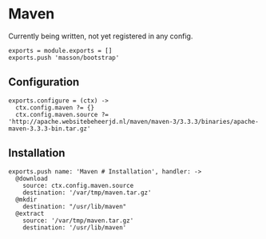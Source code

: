 
# Maven

Currently being written, not yet registered in any config.

    exports = module.exports = []
    exports.push 'masson/bootstrap'

## Configuration

    exports.configure = (ctx) ->
      ctx.config.maven ?= {}
      ctx.config.maven.source ?= 'http://apache.websitebeheerjd.nl/maven/maven-3/3.3.3/binaries/apache-maven-3.3.3-bin.tar.gz'

## Installation

    exports.push name: 'Maven # Installation', handler: ->
      @download
        source: ctx.config.maven.source
        destination: '/var/tmp/maven.tar.gz'
      @mkdir
        destination: "/usr/lib/maven"
      @extract
        source: '/var/tmp/maven.tar.gz'
        destination: '/usr/lib/maven'
